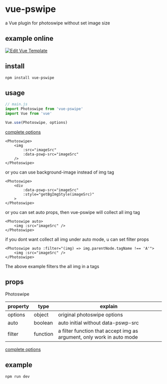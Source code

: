 # vue-pswipe
a Vue plugin for photoswipe without set image size

## example online
[![Edit Vue Template](https://codesandbox.io/static/img/play-codesandbox.svg)](https://codesandbox.io/s/619x48656r)

## install
```
npm install vue-pswipe
```

## usage

```js
// main.js
import Photoswipe from 'vue-pswipe'
import Vue from 'vue'

Vue.use(Photoswipe, options)
```
[complete options](http://photoswipe.com/documentation/options.html)

```vue
<Photoswipe>
    <img 
        :src="imageSrc"
        :data-pswp-src="imageSrc"
    />
</Photoswipe>
```

or you can use background-image instead of img tag
```vue
<Photoswipe>
    <div 
        :data-pswp-src="imageSrc"
        :style="getBgImgStyle(imageSrc)"
    >
</Photoswipe>
```

or you can set auto props, then vue-pswipe will collect all img tag
```vue
<Photoswipe auto>
    <img :src="imageSrc" />
</Photoswipe>
```

if you dont want collect all img under auto mode, u can set filter props
```vue
<Photoswipe auto :filter="(img) => img.parentNode.tagName !== 'A'">
    <img :src="imageSrc" />
</Photoswipe>
```

The above example filters the all img in a tags

## props
Photoswipe 

| property | type | explain |
| --- | --- | --- |
| options | object | original photoswipe options |
| auto | boolean | auto initial without data-pswp-src |
| filter | function | a filter function that accept img as argument, only work in auto mode |

[complete options](http://photoswipe.com/documentation/options.html)

## example
```
npm run dev
```
